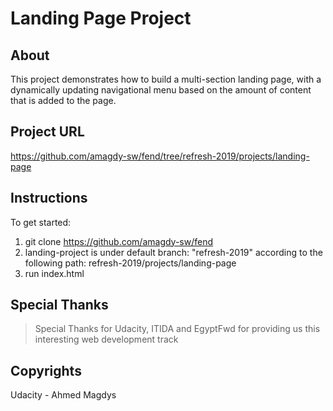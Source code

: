 # Landing Page Project

## About

This project demonstrates how to build a multi-section landing page, with a dynamically updating navigational menu based on the amount of content that is added to the page.

## Project URL

https://github.com/amagdy-sw/fend/tree/refresh-2019/projects/landing-page

## Instructions

To get started: 
1. git clone https://github.com/amagdy-sw/fend
2. landing-project is under default branch: "refresh-2019" according to the following path: refresh-2019/projects/landing-page
3. run index.html

## Special Thanks
> Special Thanks for Udacity, ITIDA and EgyptFwd for providing us this interesting web development track

## Copyrights
Udacity - Ahmed Magdys
